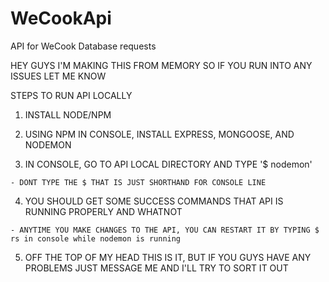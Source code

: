 # WeCookApi
API for WeCook Database requests

HEY GUYS I'M MAKING THIS FROM MEMORY SO IF YOU RUN INTO ANY ISSUES LET ME KNOW

STEPS TO RUN API LOCALLY

  1) INSTALL NODE/NPM
  
  2) USING NPM IN CONSOLE, INSTALL EXPRESS, MONGOOSE, AND NODEMON
  
  3) IN CONSOLE, GO TO API LOCAL DIRECTORY AND TYPE '$ nodemon'
  
    - DONT TYPE THE $ THAT IS JUST SHORTHAND FOR CONSOLE LINE
    
  4) YOU SHOULD GET SOME SUCCESS COMMANDS THAT API IS RUNNING PROPERLY AND WHATNOT
  
    - ANYTIME YOU MAKE CHANGES TO THE API, YOU CAN RESTART IT BY TYPING $ rs in console while nodemon is running
    
  5) OFF THE TOP OF MY HEAD THIS IS IT, BUT IF YOU GUYS HAVE ANY PROBLEMS JUST MESSAGE ME AND I'LL TRY TO SORT IT OUT
  
